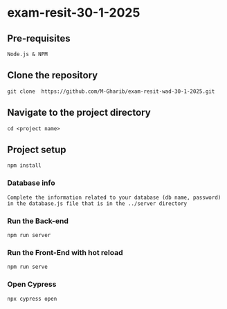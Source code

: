 # exam-resit-30-1-2025

## Pre-requisites
```
Node.js & NPM
```

## Clone the repository
```
git clone  https://github.com/M-Gharib/exam-resit-wad-30-1-2025.git
```

## Navigate to the project directory
```
cd <project name>
```

## Project setup
```
npm install
```

### Database info
```
Complete the information related to your database (db name, password) in the database.js file that is in the ../server directory
```

### Run the Back-end
```
npm run server
```

### Run the Front-End with hot reload
```
npm run serve
```

### Open Cypress 
```
npx cypress open
```

